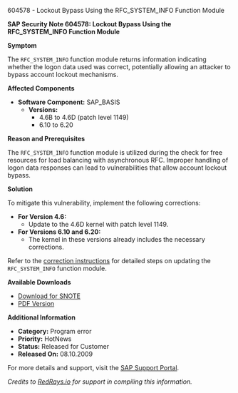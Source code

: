 604578 - Lockout Bypass Using the RFC_SYSTEM_INFO Function Module

**SAP Security Note 604578: Lockout Bypass Using the RFC_SYSTEM_INFO Function Module**

**Symptom**

The `RFC_SYSTEM_INFO` function module returns information indicating whether the logon data used was correct, potentially allowing an attacker to bypass account lockout mechanisms.

**Affected Components**

- **Software Component:** SAP_BASIS
  - **Versions:**
    - 4.6B to 4.6D (patch level 1149)
    - 6.10 to 6.20

**Reason and Prerequisites**

The `RFC_SYSTEM_INFO` function module is utilized during the check for free resources for load balancing with asynchronous RFC. Improper handling of logon data responses can lead to vulnerabilities that allow account lockout bypass.

**Solution**

To mitigate this vulnerability, implement the following corrections:

- **For Version 4.6:**
  - Update to the 4.6D kernel with patch level 1149.
- **For Versions 6.10 and 6.20:**
  - The kernel in these versions already includes the necessary corrections.

Refer to the [correction instructions](https://me.sap.com/corrins/0000604578/41) for detailed steps on updating the `RFC_SYSTEM_INFO` function module.

**Available Downloads**

- [Download for SNOTE](https://notesdownloads.sap.com/note/0040000003089852017)
- [PDF Version](https://me.sap.com/sap/support/sfm/notes/print/0000604578?language=en-US&token=6A6DE04FF7F106BD5CF61117909251FB)

**Additional Information**

- **Category:** Program error
- **Priority:** HotNews
- **Status:** Released for Customer
- **Released On:** 08.10.2009

For more details and support, visit the [SAP Support Portal](https://me.sap.com/).

*Credits to [RedRays.io](https://redrays.io) for support in compiling this information.*
